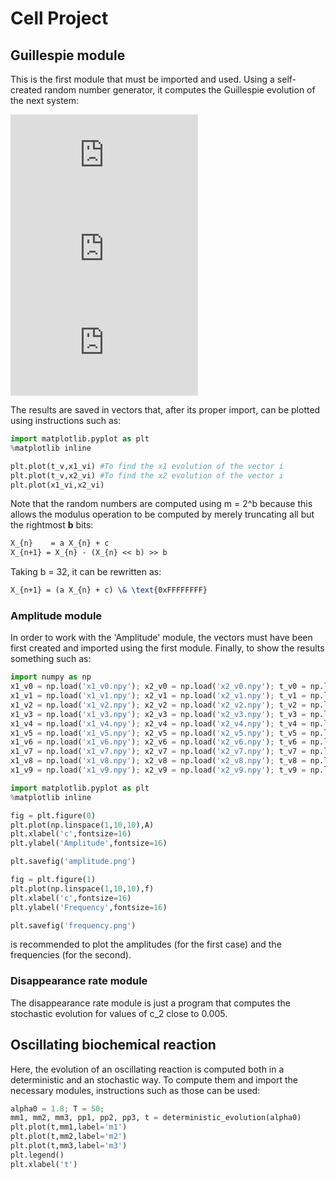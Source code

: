 # Cell Project
## Guillespie module
This is the first module that must be imported and used. Using a self-created random number generator, it computes the Guillespie evolution of the next system:

![equation](http://latex.codecogs.com/gif.latex?X_1%20%5Crightarrow%202%B7X_2)
![equation](http://latex.codecogs.com/gif.latex?X_1%20&plus;%20X_2%20%5Crightarrow%202%B7X_2)
![equation](http://latex.codecogs.com/gif.latex?X_2%20%5Crightarrow%200)

The results are saved in vectors that, after its proper import, can be plotted using instructions such as:
```python
import matplotlib.pyplot as plt
%matplotlib inline

plt.plot(t_v,x1_vi) #To find the x1 evolution of the vector i
plt.plot(t_v,x2_vi) #To find the x2 evolution of the vector i
plt.plot(x1_vi,x2_vi)
```

Note that the random numbers are computed using m = 2^b because this allows the modulus operation to be computed by merely truncating all but the rightmost **b** bits:
```latex
X_{n}    = a X_{n} + c
X_{n+1} = X_{n} - (X_{n} << b) >> b
```

Taking b = 32, it can be rewritten as:
```latex
X_{n+1} = (a X_{n} + c) \& \text{0xFFFFFFFF}
```

### Amplitude module
In order to work with the 'Amplitude' module, the vectors must have been first created and imported using the first module.
Finally, to show the results something such as:
```python
import numpy as np
x1_v0 = np.load('x1_v0.npy'); x2_v0 = np.load('x2_v0.npy'); t_v0 = np.load('t_v0.npy');
x1_v1 = np.load('x1_v1.npy'); x2_v1 = np.load('x2_v1.npy'); t_v1 = np.load('t_v1.npy');
x1_v2 = np.load('x1_v2.npy'); x2_v2 = np.load('x2_v2.npy'); t_v2 = np.load('t_v2.npy');
x1_v3 = np.load('x1_v3.npy'); x2_v3 = np.load('x2_v3.npy'); t_v3 = np.load('t_v3.npy');
x1_v4 = np.load('x1_v4.npy'); x2_v4 = np.load('x2_v4.npy'); t_v4 = np.load('t_v4.npy');
x1_v5 = np.load('x1_v5.npy'); x2_v5 = np.load('x2_v5.npy'); t_v5 = np.load('t_v5.npy');
x1_v6 = np.load('x1_v6.npy'); x2_v6 = np.load('x2_v6.npy'); t_v6 = np.load('t_v6.npy');
x1_v7 = np.load('x1_v7.npy'); x2_v7 = np.load('x2_v7.npy'); t_v7 = np.load('t_v7.npy');
x1_v8 = np.load('x1_v8.npy'); x2_v8 = np.load('x2_v8.npy'); t_v8 = np.load('t_v8.npy');
x1_v9 = np.load('x1_v9.npy'); x2_v9 = np.load('x2_v9.npy'); t_v9 = np.load('t_v9.npy');

import matplotlib.pyplot as plt
%matplotlib inline

fig = plt.figure(0)
plt.plot(np.linspace(1,10,10),A)
plt.xlabel('c',fontsize=16)
plt.ylabel('Amplitude',fontsize=16)

plt.savefig('amplitude.png')

fig = plt.figure(1)
plt.plot(np.linspace(1,10,10),f)
plt.xlabel('c',fontsize=16)
plt.ylabel('Frequency',fontsize=16)

plt.savefig('frequency.png')
```

is recommended to plot the amplitudes (for the first case) and the frequencies (for the second).

### Disappearance rate module
The disappearance rate module is just a program that computes the stochastic evolution for values of c_2 close to 0.005.

## Oscillating biochemical reaction 
Here, the evolution of an oscillating reaction is computed both in a deterministic and an stochastic way. To compute them and import the necessary modules, instructions such as those can be used:

```python
alpha0 = 1.8; T = 50;
mm1, mm2, mm3, pp1, pp2, pp3, t = deterministic_evolution(alpha0)
plt.plot(t,mm1,label='m1')
plt.plot(t,mm2,label='m2')
plt.plot(t,mm3,label='m3')
plt.legend()
plt.xlabel('t')
```
